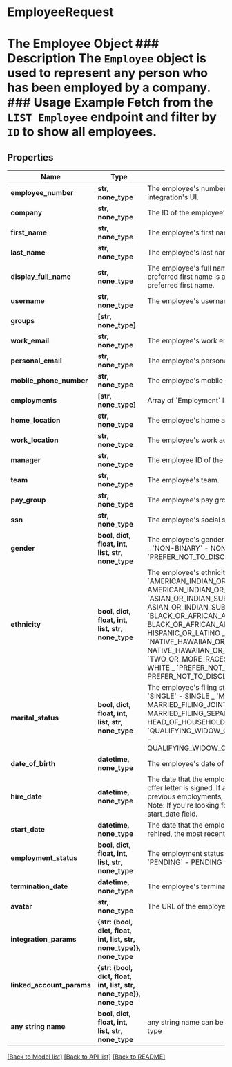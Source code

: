 # EmployeeRequest

# The Employee Object ### Description The `Employee` object is used to represent any person who has been employed by a company. ### Usage Example Fetch from the `LIST Employee` endpoint and filter by `ID` to show all employees.

## Properties

| Name                      | Type                                                                 | Description                                                                                                                                                                                                                                                                                                                                                                                                                                                                                                                                                           | Notes      |
| ------------------------- | -------------------------------------------------------------------- | --------------------------------------------------------------------------------------------------------------------------------------------------------------------------------------------------------------------------------------------------------------------------------------------------------------------------------------------------------------------------------------------------------------------------------------------------------------------------------------------------------------------------------------------------------------------- | ---------- |
| **employee_number**       | **str, none_type**                                                   | The employee&#39;s number that appears in the third-party integration&#39;s UI.                                                                                                                                                                                                                                                                                                                                                                                                                                                                                       | [optional] |
| **company**               | **str, none_type**                                                   | The ID of the employee&#39;s company.                                                                                                                                                                                                                                                                                                                                                                                                                                                                                                                                 | [optional] |
| **first_name**            | **str, none_type**                                                   | The employee&#39;s first name.                                                                                                                                                                                                                                                                                                                                                                                                                                                                                                                                        | [optional] |
| **last_name**             | **str, none_type**                                                   | The employee&#39;s last name.                                                                                                                                                                                                                                                                                                                                                                                                                                                                                                                                         | [optional] |
| **display_full_name**     | **str, none_type**                                                   | The employee&#39;s full name, to use for display purposes. If a preferred first name is available, the full name will include the preferred first name.                                                                                                                                                                                                                                                                                                                                                                                                               | [optional] |
| **username**              | **str, none_type**                                                   | The employee&#39;s username that appears in the remote UI.                                                                                                                                                                                                                                                                                                                                                                                                                                                                                                            | [optional] |
| **groups**                | **[str, none_type]**                                                 |                                                                                                                                                                                                                                                                                                                                                                                                                                                                                                                                                                       | [optional] |
| **work_email**            | **str, none_type**                                                   | The employee&#39;s work email.                                                                                                                                                                                                                                                                                                                                                                                                                                                                                                                                        | [optional] |
| **personal_email**        | **str, none_type**                                                   | The employee&#39;s personal email.                                                                                                                                                                                                                                                                                                                                                                                                                                                                                                                                    | [optional] |
| **mobile_phone_number**   | **str, none_type**                                                   | The employee&#39;s mobile phone number.                                                                                                                                                                                                                                                                                                                                                                                                                                                                                                                               | [optional] |
| **employments**           | **[str, none_type]**                                                 | Array of &#x60;Employment&#x60; IDs for this Employee.                                                                                                                                                                                                                                                                                                                                                                                                                                                                                                                | [optional] |
| **home_location**         | **str, none_type**                                                   | The employee&#39;s home address.                                                                                                                                                                                                                                                                                                                                                                                                                                                                                                                                      | [optional] |
| **work_location**         | **str, none_type**                                                   | The employee&#39;s work address.                                                                                                                                                                                                                                                                                                                                                                                                                                                                                                                                      | [optional] |
| **manager**               | **str, none_type**                                                   | The employee ID of the employee&#39;s manager.                                                                                                                                                                                                                                                                                                                                                                                                                                                                                                                        | [optional] |
| **team**                  | **str, none_type**                                                   | The employee&#39;s team.                                                                                                                                                                                                                                                                                                                                                                                                                                                                                                                                              | [optional] |
| **pay_group**             | **str, none_type**                                                   | The employee&#39;s pay group                                                                                                                                                                                                                                                                                                                                                                                                                                                                                                                                          | [optional] |
| **ssn**                   | **str, none_type**                                                   | The employee&#39;s social security number.                                                                                                                                                                                                                                                                                                                                                                                                                                                                                                                            | [optional] |
| **gender**                | **bool, dict, float, int, list, str, none_type**                     | The employee&#39;s gender. _ &#x60;MALE&#x60; - MALE _ &#x60;FEMALE&#x60; - FEMALE _ &#x60;NON-BINARY&#x60; - NON-BINARY _ &#x60;OTHER&#x60; - OTHER \* &#x60;PREFER_NOT_TO_DISCLOSE&#x60; - PREFER_NOT_TO_DISCLOSE                                                                                                                                                                                                                                                                                                                                                   | [optional] |
| **ethnicity**             | **bool, dict, float, int, list, str, none_type**                     | The employee&#39;s ethnicity. _ &#x60;AMERICAN_INDIAN_OR_ALASKA_NATIVE&#x60; - AMERICAN_INDIAN_OR_ALASKA_NATIVE _ &#x60;ASIAN_OR_INDIAN_SUBCONTINENT&#x60; - ASIAN_OR_INDIAN_SUBCONTINENT _ &#x60;BLACK_OR_AFRICAN_AMERICAN&#x60; - BLACK_OR_AFRICAN_AMERICAN _ &#x60;HISPANIC_OR_LATINO&#x60; - HISPANIC_OR_LATINO _ &#x60;NATIVE_HAWAIIAN_OR_OTHER_PACIFIC_ISLANDER&#x60; - NATIVE_HAWAIIAN_OR_OTHER_PACIFIC_ISLANDER _ &#x60;TWO_OR_MORE_RACES&#x60; - TWO_OR_MORE_RACES _ &#x60;WHITE&#x60; - WHITE _ &#x60;PREFER_NOT_TO_DISCLOSE&#x60; - PREFER_NOT_TO_DISCLOSE | [optional] |
| **marital_status**        | **bool, dict, float, int, list, str, none_type**                     | The employee&#39;s filing status as related to marital status. _ &#x60;SINGLE&#x60; - SINGLE _ &#x60;MARRIED_FILING_JOINTLY&#x60; - MARRIED_FILING_JOINTLY _ &#x60;MARRIED_FILING_SEPARATELY&#x60; - MARRIED_FILING_SEPARATELY _ &#x60;HEAD_OF_HOUSEHOLD&#x60; - HEAD_OF_HOUSEHOLD \* &#x60;QUALIFYING_WIDOW_OR_WIDOWER_WITH_DEPENDENT_CHILD&#x60; - QUALIFYING_WIDOW_OR_WIDOWER_WITH_DEPENDENT_CHILD                                                                                                                                                                 | [optional] |
| **date_of_birth**         | **datetime, none_type**                                              | The employee&#39;s date of birth.                                                                                                                                                                                                                                                                                                                                                                                                                                                                                                                                     | [optional] |
| **hire_date**             | **datetime, none_type**                                              | The date that the employee was hired, usually the day that an offer letter is signed. If an employee has multiple hire dates from previous employments, this represents the most recent hire date. Note: If you&#39;re looking for the employee&#39;s start date, refer to the start_date field.                                                                                                                                                                                                                                                                      | [optional] |
| **start_date**            | **datetime, none_type**                                              | The date that the employee started working. If an employee was rehired, the most recent start date will be returned.                                                                                                                                                                                                                                                                                                                                                                                                                                                  | [optional] |
| **employment_status**     | **bool, dict, float, int, list, str, none_type**                     | The employment status of the employee. _ &#x60;ACTIVE&#x60; - ACTIVE _ &#x60;PENDING&#x60; - PENDING \* &#x60;INACTIVE&#x60; - INACTIVE                                                                                                                                                                                                                                                                                                                                                                                                                               | [optional] |
| **termination_date**      | **datetime, none_type**                                              | The employee&#39;s termination date.                                                                                                                                                                                                                                                                                                                                                                                                                                                                                                                                  | [optional] |
| **avatar**                | **str, none_type**                                                   | The URL of the employee&#39;s avatar image.                                                                                                                                                                                                                                                                                                                                                                                                                                                                                                                           | [optional] |
| **integration_params**    | **{str: (bool, dict, float, int, list, str, none_type)}, none_type** |                                                                                                                                                                                                                                                                                                                                                                                                                                                                                                                                                                       | [optional] |
| **linked_account_params** | **{str: (bool, dict, float, int, list, str, none_type)}, none_type** |                                                                                                                                                                                                                                                                                                                                                                                                                                                                                                                                                                       | [optional] |
| **any string name**       | **bool, dict, float, int, list, str, none_type**                     | any string name can be used but the value must be the correct type                                                                                                                                                                                                                                                                                                                                                                                                                                                                                                    | [optional] |

[[Back to Model list]](../README.md#documentation-for-models) [[Back to API list]](../README.md#documentation-for-api-endpoints) [[Back to README]](../README.md)
